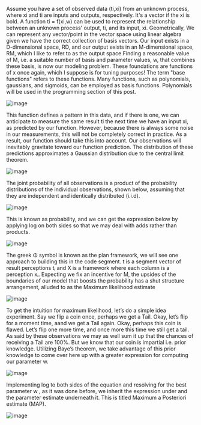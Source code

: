 Assume you have a set of observed data (ti,xi) from an unknown process, where xi and ti are inputs and outputs, respectively. It's a vector if the xi is bold. A function ti = f(xi,w) can be used to represent the relationship between an unknown process' output, ti, and its input, xi. Geometrically, We can represent any vector/point in the vector space using linear algebra given we have the correct collection of basis vectors. Our input exists in a D-dimensional space, RD, and our output exists in an M-dimensional space, RM, which I like to refer to as the output space.Finding a reasonable value of M, i.e. a suitable number of basis and parameter values, w, that combines these basis, is now our modeling problem. These foundations are functions of x once again, which I suppose is for tuning purposes! The term "base functions" refers to these functions. Many functions, such as polynomials, gaussians, and sigmoids, can be employed as basis functions. Polynomials will be used in the programming section of this post.

![image](https://user-images.githubusercontent.com/86251983/164310038-27371fdb-41bd-48b0-beef-a5c1220b607b.png)

This function defines a pattern in this data, and if there is one, we can anticipate to measure the same result ti the next time we have an input xi, as predicted by our function. However, because there is always some noise in our measurements, this will not be completely correct in practice. As a result, our function should take this into account. Our observations will inevitably gravitate toward our function prediction. The distribution of these predictions approximates a Gaussian distribution due to the central limit theorem.

![image](https://user-images.githubusercontent.com/86251983/164310211-9e258950-3adb-427e-b9bf-902a360ddfb4.png)

The joint probability of all observations is a product of the probability distributions of the individual observations, shown below, assuming that they are independent and identically distributed (i.i.d).

![image](https://user-images.githubusercontent.com/86251983/164310241-795d6081-45d7-4f25-8486-378c124da719.png)

This is known as probability, and we can get the expression below by applying log on both sides so that we may deal with adds rather than products.

![image](https://user-images.githubusercontent.com/86251983/164310340-31845211-4825-4a81-ba55-6fbe8d0ede43.png)

The greek Φ symbol is known as the plan framework, we will see one approach to building this in the code segment. t is a segment vector of result perceptions tᵢ and X is a framework where each column is a perception xᵢ. Expecting we fix an incentive for M, the upsides of the boundaries of our model that boosts the probability has a shut structure arrangement, alluded to as the Maximum likelihood estimate

![image](https://user-images.githubusercontent.com/86251983/164310503-9cb520d3-e2fc-4865-a80e-e78454565598.png)


To get the intuition for maximum likelihood, let’s do a simple idea experiment. Say we flip a coin once, perhaps we get a Tail. Okay, let’s flip for a moment time, aand we get a Tail again. Okay, perhaps this coin is flawed. Let’s flip one more time, and once more this time we still get a tail. As said by these observations we may as well sum it up that the chances of receiving a Tail are 100%. But we know that our coin is impartial i.e. prior knowledge. Utilizing Baye’s theorem, we take advantage of this prior knowledge to come over here up with a greater expression for computing our parameter w.

![image](https://user-images.githubusercontent.com/86251983/164310725-ccc341f2-64ca-44be-98f0-0ca41d949ae3.png)

Implementing log to both sides of the equation and resolving for the best parameter w , as it was done before, we inherit the expression under and the parameter estimate underneath it. This is titled Maximum a Posteriori estimate (MAP).

![image](https://user-images.githubusercontent.com/86251983/164310809-4c02a214-7e1f-49e3-b890-183b2eb12d80.png)
